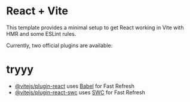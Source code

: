 # React + Vite

This template provides a minimal setup to get React working in Vite with HMR and some ESLint rules.
<!-- yes -->
Currently, two official plugins are available:

# tryyy

- [@vitejs/plugin-react](https://github.com/vitejs/vite-plugin-react/blob/main/packages/plugin-react/README.md) uses [Babel](https://babeljs.io/) for Fast Refresh
- [@vitejs/plugin-react-swc](https://github.com/vitejs/vite-plugin-react-swc) uses [SWC](https://swc.rs/) for Fast Refresh
